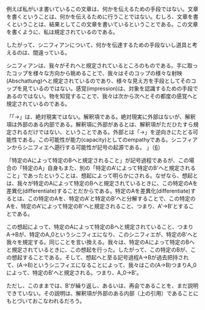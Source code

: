 例えば私がいま書いているこの文章は、何かを伝えるための手段ではない。文章を書くということは、何かを伝えるために行うことではない。むしろ、文章を書くということは、結果としてこの文章を書いているということである。この文章を書くように、私は規定されているのである。

したがって、シニフィアンについて、何かを伝達するための手段ないし道具と考えるのは、間違っている。

シニフィアンは、我々がそれへと規定されているところのものである。手に取ったコップを様々な方向から眺めることで、我々はそのコップの様々な射映(Abschattung)へと規定されているのであり、様々な見え方を手段としてそのコップを見ているのではない。感覚(impression)は、対象を認識するための手段であるのではない。物を知覚することで、我々は次から次へとその都度の感覚へと規定されているのである。

「「->」は、絶対現実ではない。解釈項である。絶対現実に外部はないが、解釈項は外部のある内部である。解釈項に外部があるとは、解釈項がただひたすら規定されるだけではない、ということである。外部とは「->」を逆向きにたどる可能性である。この可能性が能力(capacity)としてのempathyである。シニフィアンからシニフィエへ遡行する可能性が記号の起源である。 」（[6](https://github.com/TomonariMASADA/didactic-fiesta/blob/main/006.md)）

「特定のAによって特定のBへと規定されること」が記号過程であるが、この場合の「特定のA」自身もまた、別の「特定のA'によって特定のB'へと規定されること」であったということは、想起によって明らかにされる。なぜなら、想起とは、我々が特定のAによって特定のBへと規定されているときに、この特定のAを差異化(differentiate)することだからである。特定のAを差異化(differentiate)するとは、この特定のAを、特定のA'と特定のB'へと分解することで、この特定のAを、特定のA'によって特定のB'へと規定されること、つまり、A'->B'とすることである。

この想起によって、特定のAによって特定のBへと規定されていること、つまりA->Bが、特定のA_0というシニフィエになり、このシニフィエが、特定のB'へと我々を規定する。同じことを言い換える。我々は、特定のAによって特定のBへと規定されているときに、この想起を行った。したがって、この特定のBが、この想起することである。そして、想起へと至る記号過程A->Bが過去把持されて、(A->B)というシニフィエになることによって、我々はこの(A->B)つまりA_0によって、特定のB'へと規定される。つまり、A_0->B'。

ただし、このままでは、B'が繰り返し、あるいは、再会であることを、まだ説明できていない。その説明は、解釈項が外部のある内部（上の引用）であることにもとづいておこなわれるだろう。
